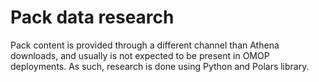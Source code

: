 # Pack data research
Pack content is provided through a different channel than Athena downloads, and usually is not expected to be present in
OMOP deployments. As such, research is done using Python and Polars library.
